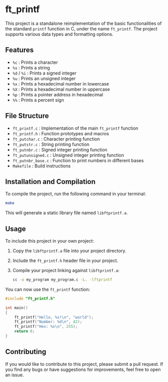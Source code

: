 # ft_printf

This project is a standalone reimplementation of the basic functionalities of the standard `printf` function in C, under the name `ft_printf`. The project supports various data types and formatting options.

## Features

- `%c` : Prints a character
- `%s` : Prints a string
- `%d` / `%i` : Prints a signed integer
- `%u` : Prints an unsigned integer
- `%x` : Prints a hexadecimal number in lowercase
- `%X` : Prints a hexadecimal number in uppercase
- `%p` : Prints a pointer address in hexadecimal
- `%%` : Prints a percent sign

## File Structure

- `ft_printf.c` : Implementation of the main `ft_printf` function
- `ft_printf.h` : Function prototypes and macros
- `ft_putchar.c` : Character printing function
- `ft_putstr.c` : String printing function
- `ft_putnbr.c` : Signed integer printing function
- `ft_putunsigned.c` : Unsigned integer printing function
- `ft_putnbr_base.c` : Function to print numbers in different bases
- `Makefile` : Build instructions

## Installation and Compilation

To compile the project, run the following command in your terminal:

```sh
make
```

This will generate a static library file named `libftprintf.a`.

## Usage

To include this project in your own project:

1. Copy the `libftprintf.a` file into your project directory.
2. Include the `ft_printf.h` header file in your project.
3. Compile your project linking against `libftprintf.a`:

	```sh
	cc -o my_program my_program.c -L. -lftprintf
	```

You can now use the `ft_printf` function:

```c
#include "ft_printf.h"

int main()
{
	ft_printf("Hello, %s!\n", "world");
	ft_printf("Number: %d\n", 42);
	ft_printf("Hex: %x\n", 255);
	return 0;
}
```

## Contributing

If you would like to contribute to this project, please submit a pull request. If you find any bugs or have suggestions for improvements, feel free to open an issue.
